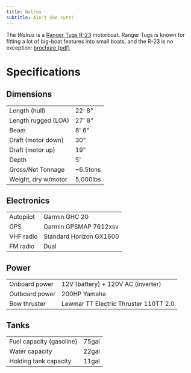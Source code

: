```yaml
---
title: Walrus
subtitle: Ain't she cute?
---
```


The *Walrus* is a [Ranger Tugs R-23](http://www.rangertugs.com/models.aspx?itemid=2634&prodid=12816&pagetitle=Ranger+Tugs+R-23) motorboat. Ranger Tugs is known for fitting a lot of big-boat features into small boats, and the R-23 is no exception: [brochure (pdf)](R-23-web-81418v2.pdf).

# Specifications

## Dimensions

|||
|-|-|
|Length (hull)|22' 8"|
|Length rugged (LOA)|27' 8"|
|Beam|8' 6"|
|Draft (motor down)|30"|
|Draft (motor up)|19"|
|Depth|5'|
|Gross/Net Tonnage|~6.5tons|
|Weight, dry w/motor|5,000lbs|

## Electronics

|||
|-|-|
|Autopilot|Garmin GHC 20|
|GPS|Garmin GPSMAP 7612xsv|
|VHF radio|Standard Horizon GX1600|
|FM radio|Dual|

## Power

|||
|-|-|
|Onboard power|12V (battery) + 120V AC (inverter)|
|Outboard power|200HP Yamaha|
|Bow thruster|Lewmar TT Electric Thruster 110TT 2.0|

## Tanks

|||
|-|-|
|Fuel capacity (gasoline)|75gal|
|Water capacity|22gal|
|Holding tank capacity|11gal|

